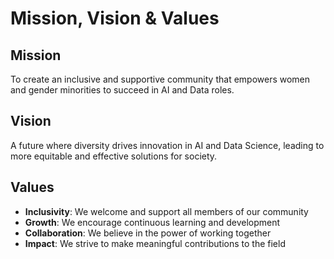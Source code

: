 # Mission, Vision & Values

## Mission
To create an inclusive and supportive community that empowers women and gender minorities to succeed in AI and Data roles.

## Vision 
A future where diversity drives innovation in AI and Data Science, leading to more equitable and effective solutions for society.

## Values
- **Inclusivity**: We welcome and support all members of our community
- **Growth**: We encourage continuous learning and development
- **Collaboration**: We believe in the power of working together
- **Impact**: We strive to make meaningful contributions to the field

